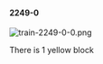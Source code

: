 #### 2249-0
![train-2249-0-0.png](https://github.com/lil-lab/nlvr/raw/master/nlvr/train/images/30/train-2249-0-0.png "train-2249-0-0.png")

There is 1 yellow block